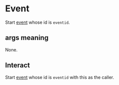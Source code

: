 # Event
Start [event](../../../Enums%20and%20IDs/Events.md) whose id is `eventid`.

## args meaning
None.

## Interact
Start [event](../../../Enums%20and%20IDs/Events.md) whose id is `eventid` with this as the caller.